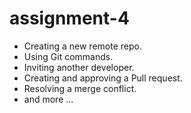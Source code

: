 # assignment-4

- Creating a new remote repo.
- Using Git commands.
- Inviting another developer.
- Creating and approving a Pull request.
- Resolving a merge conflict.
- and more ...
